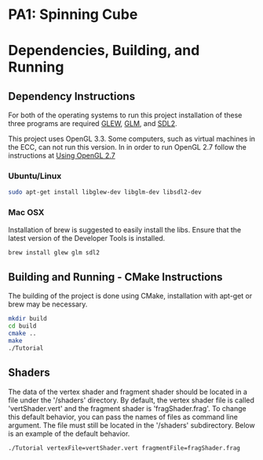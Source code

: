 # PA1: Spinning Cube

# Dependencies, Building, and Running

## Dependency Instructions
For both of the operating systems to run this project installation of these three programs are required [GLEW](http://glew.sourceforge.net/), [GLM](http://glm.g-truc.net/0.9.7/index.html), and [SDL2](https://wiki.libsdl.org/Tutorials).

This project uses OpenGL 3.3. Some computers, such as virtual machines in the ECC, can not run this version. In in order to run OpenGL 2.7 follow the instructions at [Using OpenGL 2.7](https://github.com/HPC-Vis/computer-graphics/wiki/Using-OpenGL-2.7)

### Ubuntu/Linux
```bash
sudo apt-get install libglew-dev libglm-dev libsdl2-dev
```

### Mac OSX
Installation of brew is suggested to easily install the libs. Ensure that the latest version of the Developer Tools is installed.
```bash
brew install glew glm sdl2
```

## Building and Running - CMake Instructions
The building of the project is done using CMake, installation with apt-get or brew may be necessary.

```bash
mkdir build
cd build
cmake ..
make
./Tutorial
```

## Shaders
The data of the vertex shader and fragment shader should be located in a file under the '/shaders' directory. By default, the vertex shader file is called 'vertShader.vert' and the fragment shader is 'fragShader.frag'. To change this default behavior, you can pass the names of files as command line argument. The file must still be located in the '/shaders' subdirectory. Below is an example of the default behavior.

```bash
./Tutorial vertexFile=vertShader.vert fragmentFile=fragShader.frag
```
